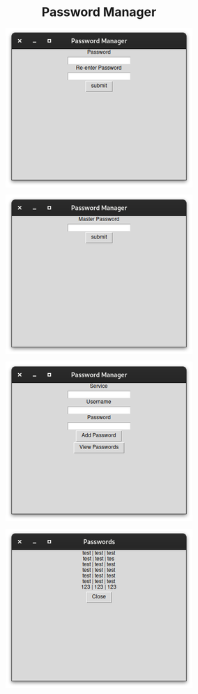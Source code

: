 <h1 align="center"> Password Manager </h1>
<p align="center"> <img src="img/sample1.png"/> </p>
<p align="center"> <img src="img/sample2.png"/> </p>
<p align="center"> <img src="img/sample3.png"/> </p>
<p align="center"> <img src="img/sample4.png"/> </p>
